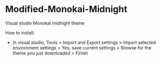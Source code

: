 # Modified-Monokai-Midnight
Visual studio Monokai midnight theme

How to install:
- In visual studio, Tools > Import and Export settings > Import selected environment settings > Yes, save current settings > Browse for the theme you just downloaded > Finish
